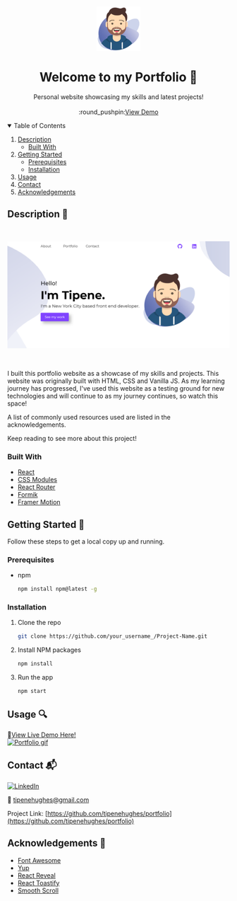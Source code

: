<!-- PROJECT LOGO -->
<br />
<p align="center">
  <a href="https://github.com/tipenehughes/portfolio">
    <img src="src/Assets/img/avatar.svg" alt="Logo" width="100" height="100">
  </a>

  <h1 align="center">Welcome to my Portfolio 👋</h3>

  <p align="center">
    Personal website showcasing my skills and latest projects!    
    <br />
    <br />
    :round_pushpin:<a href="https://www.tipenehughes.com/">View Demo</a>
  </p>
</p>



<!-- TABLE OF CONTENTS -->
<details open="open">
  <summary>Table of Contents</summary>
  <ol>
    <li>
      <a href="#description-ledger">Description</a>
      <ul>
        <li><a href="#built-with">Built With</a></li>
      </ul>
    </li>
    <li>
      <a href="#getting-started-wrench">Getting Started</a>
      <ul>
        <li><a href="#prerequisites">Prerequisites</a></li>
        <li><a href="#installation">Installation</a></li>
      </ul>
    </li>
    <li><a href="#usage-mag">Usage</a></li>    
    <li><a href="#contact-mailbox_with_mail">Contact</a></li>
    <li><a href="#acknowledgements-clap">Acknowledgements</a></li>
  </ol>
</details>



<!-- ABOUT THE PROJECT -->
## Description :ledger:

<br/>

[![Portfolio image][portfolio-image]](src/Assets/img/thumbnails/portfolio.png)

<br/>

I built this portfolio website as a showcase of my skills and projects. This website was originally built with HTML, CSS and Vanilla JS. As my learning journey has progressed, I've used this website as a testing ground for new technologies and will continue to as my journey continues, so watch this space!

A list of commonly used resources used are listed in the acknowledgements.

Keep reading to see more about this project!

### Built With 

* [React](https://reactjs.org/)
* [CSS Modules](https://github.com/css-modules/css-modules)
* [React Router](https://reactrouter.com/)
* [Formik](https://formik.org/)
* [Framer Motion](https://www.framer.com/motion/)


<!-- GETTING STARTED -->
## Getting Started :wrench:

Follow these steps to get a local copy up and running.

### Prerequisites

* npm
  ```sh
  npm install npm@latest -g
  ```

### Installation

1. Clone the repo
   ```sh
   git clone https://github.com/your_username_/Project-Name.git
   ```
2. Install NPM packages
   ```sh
   npm install
   ```
3. Run the app
   ```sh
   npm start
   ```

<!-- USAGE EXAMPLES -->
## Usage :mag:

:round_pushpin:<a href="https://www.tipenehughes.com/">View Live Demo Here!</a>
<br/>
[![Portfolio gif][portfolio-gif]](src/Assets/img/gif.gif)


<!-- CONTACT -->
## Contact :mailbox_with_mail:

[![LinkedIn][linkedin-shield]][linkedin-url]

:e-mail: tipenehughes@gmail.com

Project Link: [https://github.com/tipenehughes/portfolio](https://github.com/tipenehughes/portfolio)

<!-- ACKNOWLEDGEMENTS -->
## Acknowledgements :clap:
* [Font Awesome](https://fontawesome.com/)
* [Yup](https://github.com/jquense/yup)
* [React Reveal](https://www.react-reveal.com/)
* [React Toastify](https://github.com/fkhadra/react-toastify)
* [Smooth Scroll](https://github.com/iamdustan/smoothscroll)



<!-- MARKDOWN LINKS & IMAGES -->
[linkedin-shield]: https://img.shields.io/badge/-LinkedIn-black.svg?style=for-the-badge&logo=linkedin&colorB=2867B2
[linkedin-url]: https://www.linkedin.com/in/tipene-hughes/
[portfolio-image]: src/Assets/img/thumbnails/portfolio.png
[portfolio-gif]: src/Assets/img/gif.gif
